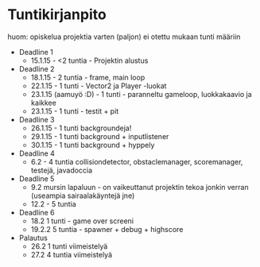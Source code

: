 # Tuntikirjanpito
huom: opiskelua projektia varten (paljon) ei otettu mukaan tunti määriin
* Deadline 1
	* 15.1.15 - <2 tuntia - Projektin alustus
* Deadline 2
	* 18.1.15 - 2 tuntia - frame, main loop
	* 22.1.15 - 1 tunti - Vector2 ja Player -luokat
	* 23.1.15 (aamuyö :D) - 1 tunti - paranneltu gameloop, luokkakaavio ja kaikkee
	* 23.1.15 - 1 tunti - testit + pit
* Deadline 3
	* 26.1.15 - 1 tunti backgroundeja!
	* 29.1.15 - 1 tunti background + inputlistener
	* 30.1.15 - 1 tunti background + hyppely
* Deadline 4
	* 6.2 - 4 tuntia collisiondetector, obstaclemanager, scoremanager, testejä, javadoccia
* Deadline 5
	* 9.2 mursin lapaluun - on vaikeuttanut projektin tekoa jonkin verran (useampia sairaalakäyntejä jne)
	* 12.2 - 5 tuntia
* Deadline 6
	* 18.2 1 tunti - game over screeni
	* 19.2.2 5 tuntia - spawner + debug + highscore
* Palautus
	* 26.2 1 tunti viimeistelyä
	* 27.2 4 tuntia viimeistelyä